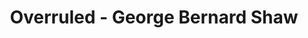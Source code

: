 ---
layout: production
title: Overruled - George Bernard Shaw
dates: April 11, 2014 and September 21, 2014
location: Mary's Attic and Chief O’Neill’s Pub & Restaurant, Chicago
director: Angeli Primlani
director_bio_url: http://accidentalshakespeare.com/company/angeli_primlani
---